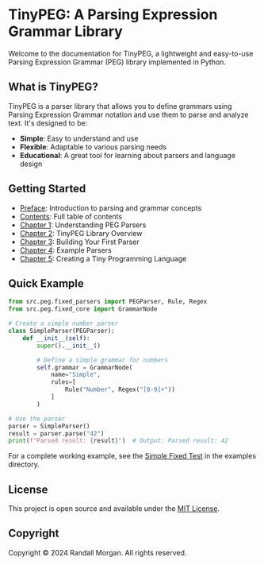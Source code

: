 # TinyPEG: A Parsing Expression Grammar Library

Welcome to the documentation for TinyPEG, a lightweight and easy-to-use Parsing Expression Grammar (PEG) library implemented in Python.

## What is TinyPEG?

TinyPEG is a parser library that allows you to define grammars using Parsing Expression Grammar notation and use them to parse and analyze text. It's designed to be:

- **Simple**: Easy to understand and use
- **Flexible**: Adaptable to various parsing needs
- **Educational**: A great tool for learning about parsers and language design

## Getting Started

- [Preface](preface.md): Introduction to parsing and grammar concepts
- [Contents](contents.md): Full table of contents
- [Chapter 1](chapter01_peg_basics.md): Understanding PEG Parsers
- [Chapter 2](chapter02_library_overview.md): TinyPEG Library Overview
- [Chapter 3](chapter03_building_parsers.md): Building Your First Parser
- [Chapter 4](chapter04_examples.md): Example Parsers
- [Chapter 5](chapter05_tiny_language.md): Creating a Tiny Programming Language

## Quick Example

```python
from src.peg.fixed_parsers import PEGParser, Rule, Regex
from src.peg.fixed_core import GrammarNode

# Create a simple number parser
class SimpleParser(PEGParser):
    def __init__(self):
        super().__init__()

        # Define a simple grammar for numbers
        self.grammar = GrammarNode(
            name="Simple",
            rules=[
                Rule("Number", Regex("[0-9]+"))
            ]
        )

# Use the parser
parser = SimpleParser()
result = parser.parse("42")
print(f"Parsed result: {result}")  # Output: Parsed result: 42
```

For a complete working example, see the [Simple Fixed Test](../../examples/simple_fixed_test.py) in the examples directory.

## License

This project is open source and available under the [MIT License](LICENSE).

## Copyright

Copyright © 2024 Randall Morgan. All rights reserved.